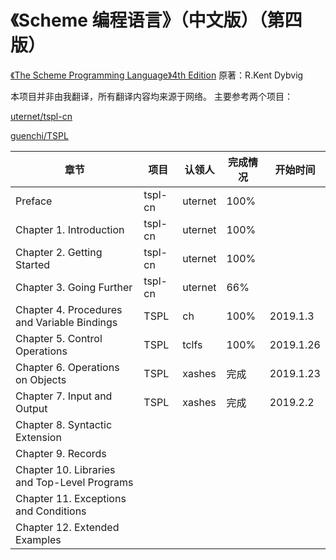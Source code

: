# 《Scheme 编程语言》（中文版）（第四版）

[《The Scheme Programming Language》4th Edition](https://www.scheme.com/tspl4/)
原著：R.Kent Dybvig

本项目并非由我翻译，所有翻译内容均来源于网络。
主要参考两个项目：

[uternet/tspl-cn](https://github.com/uternet/tspl-cn)

[guenchi/TSPL](https://github.com/guenchi/TSPL)



| 章节                                          | 项目 | 认领人 | 完成情况 | 开始时间 |
| --------------------------------------------- | ----- | ------ | ------- | ------- |
| Preface                                       |tspl-cn|uternet|100%||
| Chapter 1. Introduction                       |tspl-cn|uternet|100%||
| Chapter 2. Getting Started                    |tspl-cn|uternet|100%||
| Chapter 3. Going Further                      |tspl-cn|uternet|66%||
| Chapter 4. Procedures and Variable Bindings   |TSPL|ch|100%|2019.1.3|
| Chapter 5. Control Operations                 |TSPL|tclfs|100%|2019.1.26|
| Chapter 6. Operations on Objects              |TSPL|xashes|完成|2019.1.23|
| Chapter 7. Input and Output                   |TSPL|xashes|完成|2019.2.2|
| Chapter 8. Syntactic Extension                |||||
| Chapter 9. Records                            |||||
| Chapter 10. Libraries and Top-Level Programs  |||||
| Chapter 11. Exceptions and Conditions         |||||
| Chapter 12. Extended Examples                 |||||